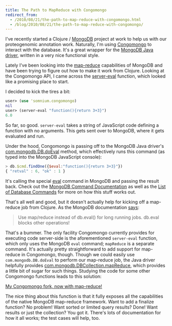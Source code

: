 ```yaml
---
title: The Path to MapReduce with Congomongo
redirect_from:
  - /2010/08/21/the-path-to-map-reduce-with-congomongo.html
  - /blog/2010/08/21/the-path-to-map-reduce-with-congomongo/
---
```


I've recently started a Clojure / [MongoDB][] project at work to help us with our proteogenomic annotation work.  Naturally, I'm using [Congomongo][] to interact with the database.  It's a great wrapper for the [MongoDB Java driver][], written in a very nice functional style.

Lately I've been looking into the [map-reduce][] capabilities of MongoDB and have been trying to figure out how to make it work from Clojure.  Looking at the Congomongo API, I came across the [server-eval][] function, which looked like a promising place to start.

I decided to kick the tires a bit:

``` clojure
user> (use 'somnium.congomongo)
nil
user> (server-eval "function(){return 3+3}")
6.0
```

So far, so good.  `server-eval` takes a string of JavaScript code defining a function with no arguments.  This gets sent over to MongoDB, where it gets evaluated and run.

Under the hood, Congomongo is passing off to the MongoDB Java driver's [com.mongodb.DB.doEval][] method, which effectively runs this command (as typed into the MongoDB JavaScript console):

``` javascript
> db.$cmd.findOne({$eval:"function(){return 3+3}"})
{ "retval" : 6, "ok" : 1 }
```

It's calling the special [eval][] command in MongoDB and passing the result back.  Check out the [MongoDB Command Documentation][] as well as the [List of Database Commands][] for more on how this stuff works out.

That's all well and good, but it doesn't actually help for kicking off a map-reduce job from Clojure.  As the MongoDB documentation [says][]:

> Use map/reduce instead of db.eval() for long running jobs. db.eval blocks other operations!

That's a bummer.  The only facility Congomongo currently provides for executing code server-side is the aforementioned `server-eval` function, which only uses the MongoDB `eval` command; `mapReduce` is a separate command.  It's actually pretty straightforward to add support for map-reduce in Congomongo, though.  Though we could easily use `com.mongodb.DB.doEval` to perform our map-reduce job, the Java driver helpfully provides [com.mongodb.DBCollection.mapReduce][], which provides a little bit of sugar for such things.  Studying the code for some other Congomongo functions leads to this solution:

[My Congomongo fork, now with map-reduce!][]

The nice thing about this function is that it fully exposes all the capabilities of the native MongoDB map-reduce framework.  Want to add a finalize function?  No problem!  Want sorted or limited query results?  Done!  Want results or just the collection?  You got it.  There's lots of documentation for how it all works; the test cases will help, too.

[MongoDB]: http://www.mongodb.org
[Congomongo]: http://www.github.com/somnium/congomongo
[MongoDB Command Documentation]: http://www.mongodb.org/display/DOCS/Commands
[map-reduce]: http://www.mongodb.org/display/DOCS/MapReduce
[server-eval]: http://github.com/somnium/congomongo/blob/6fc8345a35fa1aa1ba27efa76a4363265b67cad2/src/somnium/congomongo.clj#L316
[com.mongodb.DB.doEval]:http://github.com/mongodb/mongo-java-driver/blob/r2.0/src/main/com/mongodb/DB.java#L145
[eval]:http://www.mongodb.org/display/DOCS/Server-side+Code+Execution
[List of Database Commands]: http://www.mongodb.org/display/DOCS/List+of+Database+Commands
[says]: http://www.mongodb.org/display/DOCS/Server-side+Code+Execution#Server-sideCodeExecution-Using%7B%7Bdb.eval%28%29%7D%7D
[com.mongodb.DBCollection.mapReduce]: http://github.com/mongodb/mongo-java-driver/blob/r2.0/src/main/com/mongodb/DBCollection.java#L613
[MongoDB Java driver]: http://github.com/mongodb/mongo-java-driver
[My Congomongo fork, now with Map-Reduce!]: http://github.com/christophermaier/congomongo/commit/df433fc11ab76c48dcfe8fa77c4bf19227161a92
